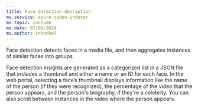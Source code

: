 ```yaml
---
title: Face detection decription
ms.service: azure-video-indexer
ms.topic: include
ms.date: 07/09/2024
ms.author: inhenkel
---
```


Face detection detects faces in a media file, and then aggregates instances of similar faces into groups.

Face detection insights are generated as a categorized list in a JSON file that includes a thumbnail and either a name or an ID for each face. In the web portal, selecting a face’s thumbnail displays information like the name of the person (if they were recognized), the percentage of the video that the person appears, and the person's biography, if they're a celebrity. You can also scroll between instances in the video where the person appears.

